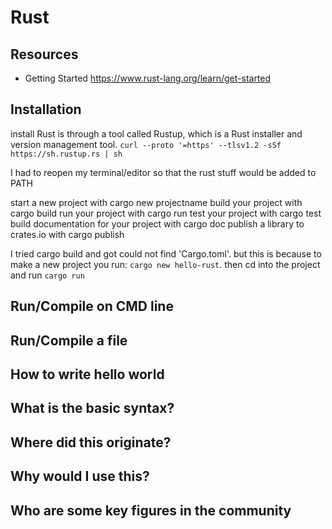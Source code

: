 # Rust
## Resources
- Getting Started https://www.rust-lang.org/learn/get-started
## Installation
install Rust is through a tool called Rustup, which is a Rust installer and version management tool.
`curl --proto '=https' --tlsv1.2 -sSf https://sh.rustup.rs | sh`

I had to reopen my terminal/editor so that the rust stuff would be added to PATH

start a new project with cargo new projectname
build your project with cargo build
run your project with cargo run
test your project with cargo test
build documentation for your project with cargo doc
publish a library to crates.io with cargo publish

I tried cargo build and got could not find 'Cargo.toml'. but this is because to make a new project you run:
`cargo new hello-rust`. then cd into the project and run `cargo run`
## Run/Compile on CMD line
## Run/Compile a file
## How to write hello world
## What is the basic syntax?
## Where did this originate?
## Why would I use this?
## Who are some key figures in the community